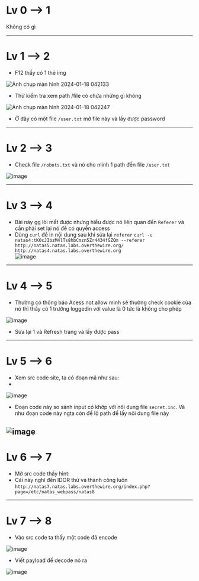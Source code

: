 # Lv 0 --> 1
Không có gì


---

# Lv 1 --> 2

- F12 thấy có 1 thẻ img 

![Ảnh chụp màn hình 2024-01-18 042133](https://github.com/vanniichan/Natas_Wup/assets/112863484/3e81c8e1-5375-46e1-af31-758a4ddfd723)

- Thử kiểm tra xem path /file có chứa những gì không 

![Ảnh chụp màn hình 2024-01-18 042247](https://github.com/vanniichan/Natas_Wup/assets/112863484/12fe78bc-3bb4-41b8-b4f4-3a48e8311860)

- Ở đây có một file `/user.txt` mở file này và lấy được password



---
# Lv 2 --> 3
- Check file `/robots.txt` và nó cho mình 1 path đến file `/user.txt`
  
![image](https://github.com/vanniichan/Natas_Wup/assets/112863484/ecab6b5c-7548-431d-baa1-f4f8429d37b4)

---
# Lv 3 --> 4
- Bài này gg lòi mắt được nhưng hiểu được nó liên quan đến `Referer` và cần phải set lại nó để có quyền access
- Dùng `curl` để in nội dung sau khi sửa lại `referer` ```curl -u natas4:tKOcJIbzM4lTs8hbCmzn5Zr4434fGZQm --referer http://natas5.natas.labs.overthewire.org/ http://natas4.natas.labs.overthewire.org```  
![image](https://github.com/vanniichan/Natas_Wup/assets/112863484/ec74ae8f-71ba-4bc9-8d04-e75569b936e6)

---
# Lv 4 --> 5
- Thường có thông báo Acess not allow mình sẽ thường check cookie của nó thì thấy có 1 trường loggedin với value là 0 tức là không cho phép

![image](https://github.com/vanniichan/Natas_Wup/assets/112863484/e52026fa-fa91-41c4-97fc-98d84a428d7c)

- Sửa lại 1 và Refresh trang và lấy được pass

---
# Lv 5 --> 6
- Xem src code site, ta có đoạn mã như sau:
- 
![image](https://github.com/vanniichan/Natas_Wup/assets/112863484/fa064fb6-e68b-4e01-93f5-9dd657bd37b7)

- Đoạn code này so sánh input có khớp với nôi dung file `secret.inc`. Và như đoạn code này ngta còn để lộ path để lấy nội dung file này
  
![image](https://github.com/vanniichan/Natas_Wup/assets/112863484/9a2e3add-f357-44c2-8450-a5680212f3d7)
---
# Lv 6 --> 7
- Mở src code thấy hint:
- Cái này nghĩ đến IDOR thử và thành công luôn 
`http://natas7.natas.labs.overthewire.org/index.php?page=/etc/natas_webpass/natas8`

---
# Lv 7 --> 8
- Vào src code ta thấy một code đã encode
  
![image](https://github.com/vanniichan/Natas_Wup/assets/112863484/1c54a40e-da5b-4f2c-ad97-c9b0d6a85959)

- Viết payload để decode nó ra
  
![image](https://github.com/vanniichan/Natas_Wup/assets/112863484/e2114681-183f-4088-8f9e-2f98e4062d45)

